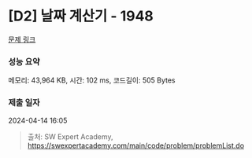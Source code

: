 # [D2] 날짜 계산기 - 1948 

[문제 링크](https://swexpertacademy.com/main/code/problem/problemDetail.do?contestProbId=AV5PnnU6AOsDFAUq) 

### 성능 요약

메모리: 43,964 KB, 시간: 102 ms, 코드길이: 505 Bytes

### 제출 일자

2024-04-14 16:05



> 출처: SW Expert Academy, https://swexpertacademy.com/main/code/problem/problemList.do